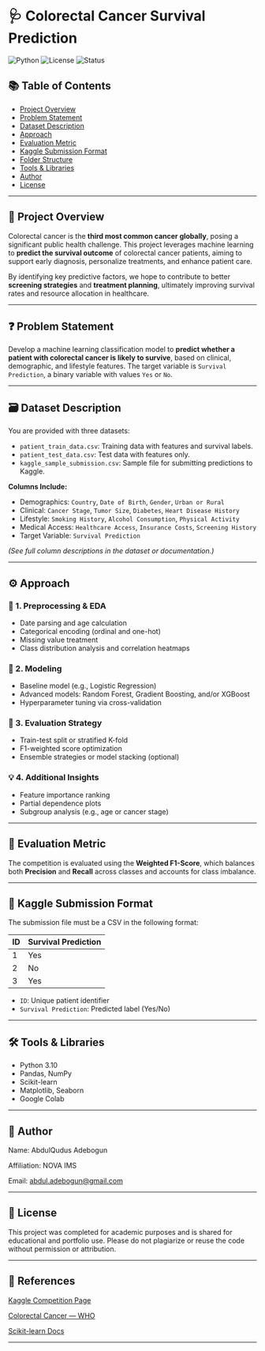 # 🩺 Colorectal Cancer Survival Prediction

![Python](https://img.shields.io/badge/Python-3.10-blue)
![License](https://img.shields.io/badge/License-Academic-lightgrey)
![Status](https://img.shields.io/badge/Project-Completed-brightgreen)

## 📚 Table of Contents

- [Project Overview](#project-overview)
- [Problem Statement](#problem-statement)
- [Dataset Description](#dataset-description)
- [Approach](#approach)
- [Evaluation Metric](#evaluation-metric)
- [Kaggle Submission Format](#kaggle-submission-format)
- [Folder Structure](#folder-structure)
- [Tools & Libraries](#tools--libraries)
- [Author](#author)
- [License](#license)

---

## 📘 Project Overview

Colorectal cancer is the **third most common cancer globally**, posing a significant public health challenge. This project leverages machine learning to **predict the survival outcome** of colorectal cancer patients, aiming to support early diagnosis, personalize treatments, and enhance patient care.

By identifying key predictive factors, we hope to contribute to better **screening strategies** and **treatment planning**, ultimately improving survival rates and resource allocation in healthcare.

---

## ❓ Problem Statement

Develop a machine learning classification model to **predict whether a patient with colorectal cancer is likely to survive**, based on clinical, demographic, and lifestyle features. The target variable is `Survival Prediction`, a binary variable with values `Yes` or `No`.

---

## 🗃️ Dataset Description

You are provided with three datasets:

- `patient_train_data.csv`: Training data with features and survival labels.
- `patient_test_data.csv`: Test data with features only.
- `kaggle_sample_submission.csv`: Sample file for submitting predictions to Kaggle.

**Columns Include:**

- Demographics: `Country`, `Date of Birth`, `Gender`, `Urban or Rural`
- Clinical: `Cancer Stage`, `Tumor Size`, `Diabetes`, `Heart Disease History`
- Lifestyle: `Smoking History`, `Alcohol Consumption`, `Physical Activity`
- Medical Access: `Healthcare Access`, `Insurance Costs`, `Screening History`
- Target Variable: `Survival Prediction`

*(See full column descriptions in the dataset or documentation.)*

---

## ⚙️ Approach

### 🔎 1. Preprocessing & EDA
- Date parsing and age calculation
- Categorical encoding (ordinal and one-hot)
- Missing value treatment
- Class distribution analysis and correlation heatmaps

### 🤖 2. Modeling
- Baseline model (e.g., Logistic Regression)
- Advanced models: Random Forest, Gradient Boosting, and/or XGBoost
- Hyperparameter tuning via cross-validation

### 🧪 3. Evaluation Strategy
- Train-test split or stratified K-fold
- F1-weighted score optimization
- Ensemble strategies or model stacking (optional)

### 💡 4. Additional Insights
- Feature importance ranking
- Partial dependence plots
- Subgroup analysis (e.g., age or cancer stage)

---

## 📏 Evaluation Metric

The competition is evaluated using the **Weighted F1-Score**, which balances both **Precision** and **Recall** across classes and accounts for class imbalance.

---

## 📝 Kaggle Submission Format

The submission file must be a CSV in the following format:

| ID | Survival Prediction |
| --- | --------------- |
| 1 | Yes |
| 2 | No |
| 3 | Yes |

- `ID`: Unique patient identifier  
- `Survival Prediction`: Predicted label (Yes/No)

---

## 🛠️ Tools & Libraries

- Python 3.10
- Pandas, NumPy
- Scikit-learn
- Matplotlib, Seaborn
- Google Colab

---

## 🙋 Author
Name: AbdulQudus Adebogun

Affiliation: NOVA IMS

Email: abdul.adebogun@gmail.com

---

## 📄 License
This project was completed for academic purposes and is shared for educational and portfolio use. Please do not plagiarize or reuse the code without permission or attribution.

---

## 🔗 References
<a href="https://www.kaggle.com/competitions/shaping-the-future-of-cancer/overview">Kaggle Competition Page<a/>

<a href="https://www.who.int/news-room/fact-sheets/detail/cancer">Colorectal Cancer — WHO<a/>

<a href="https://scikit-learn.org/stable/">Scikit-learn Docs<a/>

---

